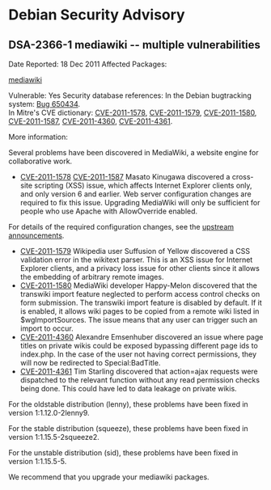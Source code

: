 
Debian Security Advisory
========================


DSA-2366-1 mediawiki -- multiple vulnerabilities
------------------------------------------------



Date Reported:
18 Dec 2011
Affected Packages:

[mediawiki](https://packages.debian.org/src:mediawiki)

Vulnerable:
Yes
Security database references:
In the Debian bugtracking system: [Bug 650434](https://bugs.debian.org/cgi-bin/bugreport.cgi?bug=650434).  
In Mitre's CVE dictionary: [CVE-2011-1578](https://security-tracker.debian.org/tracker/CVE-2011-1578), [CVE-2011-1579](https://security-tracker.debian.org/tracker/CVE-2011-1579), [CVE-2011-1580](https://security-tracker.debian.org/tracker/CVE-2011-1580), [CVE-2011-1587](https://security-tracker.debian.org/tracker/CVE-2011-1587), [CVE-2011-4360](https://security-tracker.debian.org/tracker/CVE-2011-4360), [CVE-2011-4361](https://security-tracker.debian.org/tracker/CVE-2011-4361).  

More information:

Several problems have been discovered in MediaWiki, a website engine for
collaborative work.


* [CVE-2011-1578](https://security-tracker.debian.org/tracker/CVE-2011-1578) [CVE-2011-1587](https://security-tracker.debian.org/tracker/CVE-2011-1587)
Masato Kinugawa discovered a cross-site scripting (XSS) issue, which
 affects Internet Explorer clients only, and only version 6 and
 earlier. Web server configuration changes are required to fix this
 issue. Upgrading MediaWiki will only be sufficient for people who use
 Apache with AllowOverride enabled.


For details of the required configuration changes, see the [upstream](http://lists.wikimedia.org/pipermail/mediawiki-announce/2011-April/000096.html)
[announcements](http://lists.wikimedia.org/pipermail/mediawiki-announce/2011-April/000097.html).
* [CVE-2011-1579](https://security-tracker.debian.org/tracker/CVE-2011-1579)
Wikipedia user Suffusion of Yellow discovered a CSS validation error
 in the wikitext parser. This is an XSS issue for Internet Explorer
 clients, and a privacy loss issue for other clients since it allows
 the embedding of arbitrary remote images.
* [CVE-2011-1580](https://security-tracker.debian.org/tracker/CVE-2011-1580)
MediaWiki developer Happy-Melon discovered that the transwiki import
 feature neglected to perform access control checks on form submission.
 The transwiki import feature is disabled by default. If it is enabled,
 it allows wiki pages to be copied from a remote wiki listed in
 $wgImportSources. The issue means that any user can trigger such an
 import to occur.
* [CVE-2011-4360](https://security-tracker.debian.org/tracker/CVE-2011-4360)
Alexandre Emsenhuber discovered an issue where page titles on private
 wikis could be exposed bypassing different page ids to index.php. In the
 case of the user not having correct permissions, they will now be redirected
 to Special:BadTitle.
* [CVE-2011-4361](https://security-tracker.debian.org/tracker/CVE-2011-4361)
Tim Starling discovered that action=ajax requests were dispatched to the
 relevant function without any read permission checks being done. This could
 have led to data leakage on private wikis.


For the oldstable distribution (lenny), these problems have been fixed in
version 1:1.12.0-2lenny9.


For the stable distribution (squeeze), these problems have been fixed in
version 1:1.15.5-2squeeze2.


For the unstable distribution (sid), these problems have been fixed in
version 1:1.15.5-5.


We recommend that you upgrade your mediawiki packages.





